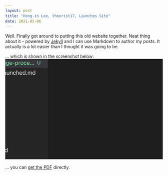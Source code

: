 ```yaml
---
layout: post
title: "Hong-in Lee, theorist17, Launches Site"
date: 2021-05-06
---
```


Well. Finally got around to putting this old website together. Neat thing about it - powered by [Jekyll](http://jekyllrb.com) and I can use Markdown to author my posts. It actually is a lot easier than I thought it was going to be.

... which is shown in the screenshot below:
![My helpful screenshot](/assets/screenshot.png)


... you can [get the PDF](/assets/mydoc.pdf) directly.